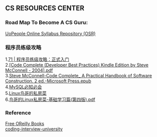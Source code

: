 ## CS RESOURCES CENTER

### Road Map To Become A CS Guru:  
[UoPeople Online Syllabus Repository (OSR)](https://my.uopeople.edu/mod/book/view.php?id=45606&chapterid=113665)

### 程序员练级攻略  
1.[71 | 程序员练级攻略：正式入门](https://time.geekbang.org/column/article/8217)  
2.[[Code Complete (Developer Best Practices) Kindle Edition by Steve McConnell - 2004].pdf](https://github.com/ahmedfarhat/software-development-ebooks-1/blob/master/%5BCode%20Complete%20(Developer%20Best%20Practices)%20Kindle%20Edition%20by%20Steve%20McConnell%20-%202004%5D.pdf)  
3.[Steve McConnell-Code Complete_ A Practical Handbook of Software Construction. 2 ed.-Microsoft Press.epub](https://github.com/manh-nguyen/ccomplete2/blob/master/Steve%20McConnell-Code%20Complete_%20A%20Practical%20Handbook%20of%20Software%20Construction.%202%20ed.-Microsoft%20Press.epub)   
4.[MySQL必知必会](https://weread.qq.com/web/reader/929321f0715c01b5929bd3fkecc32f3013eccbc87e4b62e)  
5.[Linux鸟哥的私房菜](https://github.com/xiongyaokun/Linux-Vbird-Learning)  
6.[鸟哥的Linux私房菜-基础学习篇(第四版).pdf](https://github.com/songhuiqing/book/blob/master/%E9%B8%9F%E5%93%A5%E7%9A%84Linux%E7%A7%81%E6%88%BF%E8%8F%9C-%E5%9F%BA%E7%A1%80%E5%AD%A6%E4%B9%A0%E7%AF%87(%E7%AC%AC%E5%9B%9B%E7%89%88).pdf)  

### Reference  
[Free OReilly Books](https://github.com/mohnkhan/Free-OReilly-Books)  
[coding-interview-university](https://github.com/GlennOu66304/coding-interview-university) 


